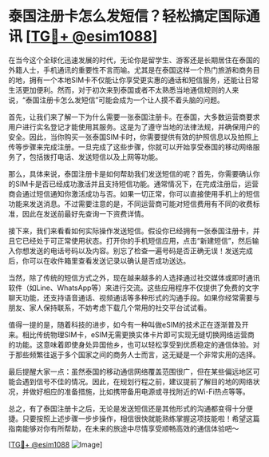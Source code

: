 # 泰国注册卡怎么发短信？轻松搞定国际通讯 [[TG💪+ @esim1088](https://t.me/s/esim1088)]

在当今这个全球化迅速发展的时代，无论你是留学生、游客还是长期居住在泰国的外籍人士，手机通讯的重要性不言而喻。尤其是在泰国这样一个热门旅游和商务目的地，拥有一个本地SIM卡不仅能让你享受更实惠的通话和短信服务，还能让日常生活更加便利。然而，对于初次来到泰国或者不太熟悉当地通信规则的人来说，“泰国注册卡怎么发短信”可能会成为一个让人摸不着头脑的问题。

首先，让我们来了解一下为什么需要一张泰国注册卡。在泰国，大多数运营商要求用户进行实名登记才能使用其服务。这是为了遵守当地的法律法规，并确保用户的安全。因此，当你购买一张泰国SIM卡时，你需要提供有效的护照信息以及拍照上传等步骤来完成注册。一旦完成了这些步骤，你就可以开始享受泰国的移动网络服务了，包括拨打电话、发送短信以及上网等功能。

那么，具体来说，泰国注册卡是如何帮助我们发送短信的呢？首先，你需要确认你的SIM卡是否已经成功激活并且支持短信功能。通常情况下，在完成注册后，运营商会通过短信通知你激活成功与否。如果一切正常，你可以直接使用手机上的短信功能来发送消息。不过需要注意的是，不同运营商可能对短信费用有不同的收费标准，因此在发送前最好先查询一下资费详情。

接下来，我们来看看如何实际操作发送短信。假设你已经拥有一张泰国注册卡，并且它已经处于可正常使用状态。打开你的手机短信应用，点击“新建短信”，然后输入你想发送的电话号码以及内容。别忘了检查一遍号码是否正确无误！发送完成后，你可以在收件箱里查看发送记录以确认是否成功送达。

当然，除了传统的短信方式之外，现在越来越多的人选择通过社交媒体或即时通讯软件（如Line、WhatsApp等）来进行交流。这些应用程序不仅提供了免费的文字聊天功能，还支持语音通话、视频通话等多种形式的沟通手段。如果你经常需要与朋友、家人保持联系，不妨考虑下载几个常用的社交平台试试看。

值得一提的是，随着科技的进步，如今有一种叫做eSIM的技术正在逐渐普及开来。相比传统物理SIM卡，eSIM无需更换实体卡片即可实现无缝切换网络运营商的功能。这意味着即使身处异国他乡，也可以轻松享受到优质稳定的通信体验。对于那些频繁往返于多个国家之间的商务人士而言，这无疑是一个非常实用的选择。

最后提醒大家一点：虽然泰国的移动通信网络覆盖范围很广，但在某些偏远地区可能会遇到信号不佳的情况。因此，在规划行程之前，建议提前了解目的地的网络状况，并做好相应的准备措施，比如携带备用电源或寻找附近的Wi-Fi热点等等。

总之，有了泰国注册卡之后，无论是发送短信还是其他形式的沟通都变得十分便捷。只要按照上述步骤一步步操作，相信很快就能熟练掌握这项技能啦！希望这篇指南能够对你有所帮助，在未来的旅途中尽情享受顺畅高效的通信体验吧～

[[TG💪+ @esim1088](https://t.me/s/esim1088) ![Image](https://i.postimg.cc/4NQfJmqS/Snipaste-2025-05-13-00-14-12.png)]